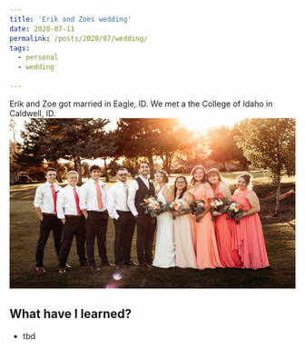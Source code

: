 ```yaml
---
title: 'Erik and Zoes wedding'
date: 2020-07-11
permalink: /posts/2020/07/wedding/
tags:
  - personal
  - wedding

---
```


Erik and Zoe got married in Eagle, ID. We met a the College of Idaho in Caldwell, ID.
<img src="/images/wedding.jpg" height="300" width="700"/><br>

What have I learned?
-------
* tbd

